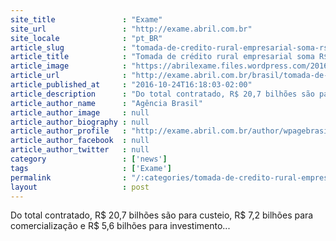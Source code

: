 ```yaml
---
site_title               : "Exame"
site_url                 : "http://exame.abril.com.br"
site_locale              : "pt_BR"
article_slug             : "tomada-de-credito-rural-empresarial-soma-rs33-4-bi-na-safra-atual"
article_title            : "Tomada de crédito rural empresarial soma R$33,4 bi na safra atual"
article_image            : "https://abrilexame.files.wordpress.com/2016/09/size_960_16_9_agricultura-nova25.jpg?quality=70&strip=all&w=960"
article_url              : "http://exame.abril.com.br/brasil/tomada-de-credito-rural-empresarial-soma-r-334-bi-na-safra-atual/"
article_published_at     : "2016-10-24T16:18:03-02:00"
article_description      : "Do total contratado, R$ 20,7 bilhões são para custeio, R$ 7,2 bilhões para comercialização e R$ 5,6 bilhões para investimento..."
article_author_name      : "Agência Brasil"
article_author_image     : null
article_author_biography : null
article_author_profile   : "http://exame.abril.com.br/author/wpagebrasil/"
article_author_facebook  : null
article_author_twitter   : null
category                 : ['news']
tags                     : ['Exame']
permalink                : "/:categories/tomada-de-credito-rural-empresarial-soma-rs33-4-bi-na-safra-atual/"
layout                   : post
---
```


Do total contratado, R$ 20,7 bilhões são para custeio, R$ 7,2 bilhões para comercialização e R$ 5,6 bilhões para investimento...
